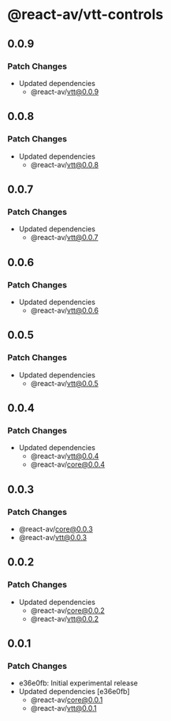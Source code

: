 # @react-av/vtt-controls

## 0.0.9

### Patch Changes

- Updated dependencies
  - @react-av/vtt@0.0.9

## 0.0.8

### Patch Changes

- Updated dependencies
  - @react-av/vtt@0.0.8

## 0.0.7

### Patch Changes

- Updated dependencies
  - @react-av/vtt@0.0.7

## 0.0.6

### Patch Changes

- Updated dependencies
  - @react-av/vtt@0.0.6

## 0.0.5

### Patch Changes

- Updated dependencies
  - @react-av/vtt@0.0.5

## 0.0.4

### Patch Changes

- Updated dependencies
  - @react-av/vtt@0.0.4
  - @react-av/core@0.0.4

## 0.0.3

### Patch Changes

- @react-av/core@0.0.3
- @react-av/vtt@0.0.3

## 0.0.2

### Patch Changes

- Updated dependencies
  - @react-av/core@0.0.2
  - @react-av/vtt@0.0.2

## 0.0.1

### Patch Changes

- e36e0fb: Initial experimental release
- Updated dependencies [e36e0fb]
  - @react-av/core@0.0.1
  - @react-av/vtt@0.0.1
